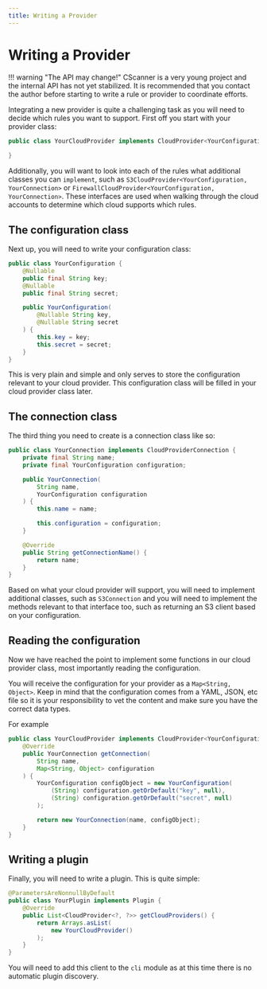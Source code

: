 ```yaml
---
title: Writing a Provider
---
```


# Writing a Provider

!!! warning "The API may change!"
    CScanner is a very young project and the internal API has not yet stabilized. It is recommended that you contact
    the author before starting to write a rule or provider to coordinate efforts.

Integrating a new provider is quite a challenging task as you will need to decide which rules you want to support. First
off you start with your provider class:

```java
public class YourCloudProvider implements CloudProvider<YourConfiguration, YourConnection> {
    
}
```

Additionally, you will want to look into each of the rules what additional classes you can `implement`, such as
`S3CloudProvider<YourConfiguration, YourConnection>` or `FirewallCloudProvider<YourConfiguration, YourConnection>`.
These interfaces are used when walking through the cloud accounts to determine which cloud supports which rules.

## The configuration class

Next up, you will need to write your configuration class:

```java
public class YourConfiguration {
    @Nullable
    public final String key;
    @Nullable
    public final String secret;

    public YourConfiguration(
        @Nullable String key,
        @Nullable String secret
    ) {
        this.key = key;
        this.secret = secret;
    }
}
```

This is very plain and simple and only serves to store the configuration relevant to your cloud provider. This
configuration class will be filled in your cloud provider class later.

## The connection class

The third thing you need to create is a connection class like so:

```java
public class YourConnection implements CloudProviderConnection {
    private final String name;
    private final YourConfiguration configuration;

    public YourConnection(
        String name,
        YourConfiguration configuration
    ) {
        this.name = name;

        this.configuration = configuration;
    }

    @Override
    public String getConnectionName() {
        return name;
    }
}
```

Based on what your cloud provider will support, you will need to implement additional classes, such as `S3Connection`
and you will need to implement the methods relevant to that interface too, such as returning an S3 client based on
your configuration.

## Reading the configuration

Now we have reached the point to implement some functions in our cloud provider class, most importantly reading
the configuration.

You will receive the configuration for your provider as a `Map<String, Object>`. Keep in mind that the configuration
comes from a YAML, JSON, etc file so it is your responsibility to vet the content and make sure you have the
correct data types.

For example

```java
public class YourCloudProvider implements CloudProvider<YourConfiguration, YourConnection> {
    @Override
    public YourConnection getConnection(
        String name,
        Map<String, Object> configuration
    ) {
        YourConfiguration configObject = new YourConfiguration(
            (String) configuration.getOrDefault("key", null),
            (String) configuration.getOrDefault("secret", null)
        );

        return new YourConnection(name, configObject);
    }
}
```

## Writing a plugin

Finally, you will need to write a plugin. This is quite simple:

```java
@ParametersAreNonnullByDefault
public class YourPlugin implements Plugin {
    @Override
    public List<CloudProvider<?, ?>> getCloudProviders() {
        return Arrays.asList(
            new YourCloudProvider()
        );
    }
}
```

You will need to add this client to the `cli` module as at this time there is no automatic plugin discovery.